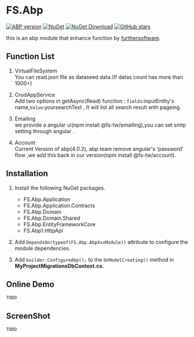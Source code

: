 # FS.Abp
[![ABP version](https://img.shields.io/badge/dynamic/xml?style=flat-square&color=yellow&label=abp&query=%2F%2FProject%2FPropertyGroup%2FAbpVersion&url=https%3A%2F%2Fraw.githubusercontent.com%2Ffs-tw%2FFS.Abp%2Fmaster%2Fcommon.props)](https://abp.io)
[![NuGet](https://img.shields.io/nuget/v/FS.Abp.Domain.Shared.svg?style=flat-square)](https://www.nuget.org/packages/FS.Abp.Domain.Shared)
[![NuGet Download](https://img.shields.io/nuget/dt/FS.Abp.Domain.Shared.svg?style=flat-square)](https://www.nuget.org/packages/FS.Abp.Domain.Shared)
[![GitHub stars](https://img.shields.io/github/stars/fs-tw/FS.Abp?style=social)](https://www.github.com/FurtherSoftware/FS.Abp)


this is an abp module that enhance function by [furthersoftware](http:www.furthersoftware.com.tw).

## Function List
1. VirtualFileSystem  
You can read json file as dataseed data.(If datas count has more than 1000+)
2. CrudAppService  
Add two options in getAsync(Read) function : `fields`:inputEntity's name,`Value`:yoursearchText , It will list all search result with pageing.   

3. Emailing  
we provide a angular ui(npm install @fs-tw/emailing),you can set smtp setting through angular .  

4. Account  
Current Version of abp(4.0.2), abp team remove angular's 'password' flow ,we add this back in our version(npm install @fs-tw/account).

## Installation
1. Install the following NuGet packages.  
    * FS.Abp.Application
    * FS.Abp.Application.Contracts
    * FS.Abp.Domain
    * FS.Abp.Domain.Shared
    * FS.Abp.EntityFrameworkCore
    * FS.Abp1.HttpApi
    
2. Add `DependsOn(typeof(FS.Abp.AbpXxxModule))` attribute to configure the module dependencies.  
3. Add `builder.ConfigureAbp();` to the `OnModelCreating()` method in **MyProjectMigrationsDbContext.cs**.  

## Online Demo
`TODO`

## ScreenShot 
`TODO`














